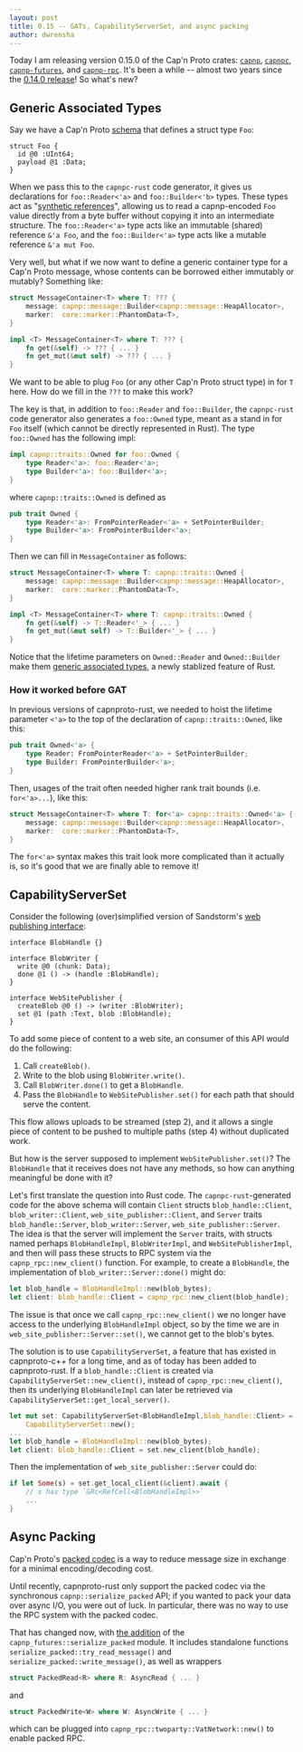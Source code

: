 ```yaml
---
layout: post
title: 0.15 -- GATs, CapabilityServerSet, and async packing
author: dwrensha
---
```


Today I am releasing version 0.15.0 of the Cap'n Proto crates:
[`capnp`](https://crates.io/crates/capnp),
[`capnpc`](https://crates.io/crates/capnpc),
[`capnp-futures`](https://crates.io/crates/capnp-futures),
and [`capnp-rpc`](https://crates.io/crates/capnp-rpc).
It's been a while -- almost two years since the
[0.14.0 release]({{site.baseurl}}/2020/12/19/atomic-read-limiting.html)!
So what's new?


## Generic Associated Types


Say we have a Cap'n Proto [schema](https://capnproto.org/language.html)
that defines a struct type `Foo`:

```
struct Foo {
  id @0 :UInt64;
  payload @1 :Data;
}
```

When we pass this to the `capnpc-rust` code generator, it
gives us declarations for `foo::Reader<'a>` and `foo::Builder<'b>` types.
These types act as
"[synthetic references]({{site.baseurl}}/2014/12/27/custom-mutable-references.html)",
allowing us to
read a capnp-encoded `Foo` value directly from a byte buffer without
copying it into an intermediate structure.
The `foo::Reader<'a>` type acts like an immutable (shared) reference `&'a Foo`,
and the `foo::Builder<'a>` type acts like a mutable reference `&'a mut Foo`.

Very well, but what if we now want to define
a generic container type for a Cap'n Proto message,
whose contents can be borrowed either immutably or mutably?
Something like:

```rust
struct MessageContainer<T> where T: ??? {
    message: capnp::message::Builder<capnp::message::HeapAllocator>,
    marker:  core::marker::PhantomData<T>,
}

impl <T> MessageContainer<T> where T: ??? {
    fn get(&self) -> ??? { ... }
    fn get_mut(&mut self) -> ??? { ... }
}
```

We want to be able to plug `Foo` (or any other Cap'n Proto struct type)
in for `T` here. How do we fill in the `???` to make this work?

The key is that, in addition to `foo::Reader` and `foo::Builder`,
the `capnpc-rust` code generator also generates
a `foo::Owned` type, meant as a stand in for `Foo` itself
(which cannot be directly represented in Rust).
The type `foo::Owned` has the following impl:
```rust
impl capnp::traits::Owned for foo::Owned {
    type Reader<'a>: foo::Reader<'a>;
    type Builder<'a>: foo::Builder<'a>;
}
```
where `capnp::traits::Owned` is defined as

```rust
pub trait Owned {
    type Reader<'a>: FromPointerReader<'a> + SetPointerBuilder;
    type Builder<'a>: FromPointerBuilder<'a>;
}
```

Then we can fill in `MessageContainer` as follows:

```rust
struct MessageContainer<T> where T: capnp::traits::Owned {
    message: capnp::message::Builder<capnp::message::HeapAllocator>,
    marker:  core::marker::PhantomData<T>,
}

impl <T> MessageContainer<T> where T: capnp::traits::Owned {
    fn get(&self) -> T::Reader<'_> { ... }
    fn get_mut(&mut self) -> T::Builder<'_> { ... }
}

```

Notice that the lifetime parameters on `Owned::Reader`
and `Owned::Builder` make them
[generic associated types](https://blog.rust-lang.org/2022/10/28/gats-stabilization.html),
a newly stablized feature of Rust.

### How it worked before GAT

In previous versions of capnproto-rust,
we needed to hoist the lifetime parameter `<'a>` to the top
of the declaration of `capnp::traits::Owned`, like this:

```rust
pub trait Owned<'a> {
    type Reader: FromPointerReader<'a> + SetPointerBuilder;
    type Builder: FromPointerBuilder<'a>;
}
```

Then, usages of the trait often needed higher rank trait bounds (i.e. `for<'a>...`),
like this:


```rust
struct MessageContainer<T> where T: for<'a> capnp::traits::Owned<'a> {
    message: capnp::message::Builder<capnp::message::HeapAllocator>,
    marker:  core::marker::PhantomData<T>,
}
```

The `for<'a>` syntax makes this trait look more complicated than it actually is,
so it's good that we are finally able to remove it!


## CapabilityServerSet

Consider the following (over)simplified version of
Sandstorm's [web publishing interface](https://github.com/sandstorm-io/sandstorm/blob/d8be67ad5f703bb73f5da4e607cce07106c2a0f1/src/sandstorm/web-publishing.capnp#L24-L98):

```
interface BlobHandle {}

interface BlobWriter {
  write @0 (chunk: Data);
  done @1 () -> (handle :BlobHandle);
}

interface WebSitePublisher {
  createBlob @0 () -> (writer :BlobWriter);
  set @1 (path :Text, blob :BlobHandle);
}
```

To add some piece of content to a web site, an consumer of this API would do the following:

1. Call `createBlob()`.
2. Write to the blob using `BlobWriter.write()`.
3. Call `BlobWriter.done()` to get a `BlobHandle`.
4. Pass the `BlobHandle` to `WebSitePublisher.set()` for each path that should serve the content.

This flow allows uploads to be streamed (step 2),
and it allows a single piece of content to be pushed to multiple paths
(step 4) without duplicated work.

But how is the server supposed to implement `WebSitePublisher.set()`?
The `BlobHandle` that it receives does not have any methods,
so how can anything meaningful be done with it?

Let's first translate the question into Rust code.
The `capnpc-rust`-generated code for the above schema will contain
`Client` structs `blob_handle::Client`, `blob_writer::Client`,
`web_site_publisher::Client`, and `Server` traits
`blob_handle::Server`, `blob_writer::Server`, `web_site_publisher::Server`.
The idea is that the server will implement the `Server` traits,
with structs named perhaps `BlobHandleImpl`, `BlobWriterImpl`,
and `WebSitePublisherImpl`, and then will pass these
structs to RPC system via the `capnp_rpc::new_client()` function.
For example, to create a `BlobHandle`, the implementation
of `blob_writer::Server::done()` might do:

```rust
let blob_handle = BlobHandleImpl::new(blob_bytes);
let client: blob_handle::Client = capnp_rpc::new_client(blob_handle);
```

The issue is that once we call `capnp_rpc::new_client()` we no longer have
access to the underlying `BlobHandleImpl` object,
so by the time we are in `web_site_publisher::Server::set()`, we cannot
get to the blob's bytes.

The solution is to use `CapabilityServerSet`,
a feature that has existed in capnproto-c++
for a long time, and as of today has been added to capnproto-rust.
If a `blob_handle::Client` is created via `CapabilityServerSet::new_client()`,
instead of `capnp_rpc::new_client()`,
then its underlying `BlobHandleImpl` can later be retrieved
via `CapabilityServerSet::get_local_server()`.


```rust
let mut set: CapabilityServerSet<BlobHandleImpl,blob_handle::Client> =
    CapabilityServerSet::new();
...
let blob_handle = BlobHandleImpl::new(blob_bytes);
let client: blob_handle::Client = set.new_client(blob_handle);
```

Then the implementation of `web_site_publisher::Server` could do:

```rust
if let Some(s) = set.get_local_client(&client).await {
    // s has type `&Rc<RefCell<BlobHandleImpl>>`
    ...
}
```


## Async Packing

Cap'n Proto's
[packed codec](https://capnproto.org/encoding.html#packing)
is a way to reduce message size in exchange for
a minimal encoding/decoding cost.

Until recently, capnproto-rust only support the packed codec
via the synchronous `capnp::serialize_packed` API; if you
wanted to pack your data over async I/O, you were out of luck.
In particular, there was no way to use the RPC system with the packed codec.

That has changed now, with
[the addition](https://github.com/capnproto/capnproto-rust/pull/296)
of the `capnp_futures::serialize_packed` module.
It includes standalone functions
`serialize_packed::try_read_message()` and
`serialize_packed::write_message()`, as well
as wrappers

```rust
struct PackedRead<R> where R: AsyncRead { ... }
```
and

```rust
struct PackedWrite<W> where W: AsyncWrite { ... }
```
which can be plugged into `capnp_rpc::twoparty::VatNetwork::new()`
to enable packed RPC.




